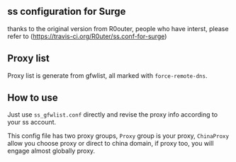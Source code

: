 ## ss configuration for Surge
thanks to the original version from R0outer, people who have interst, please refer to (https://travis-ci.org/R0uter/ss.conf-for-surge)

## Proxy list 

Proxy list is generate from gfwlist, all marked with `force-remote-dns`.


## How to use

Just use `ss_gfwlist.conf` directly and revise the proxy info according to your ss account.

This config file has two proxy groups, `Proxy` group is your proxy, `ChinaProxy` allow you choose proxy or direct to china domain, if proxy too, you will engage almost globally proxy.


